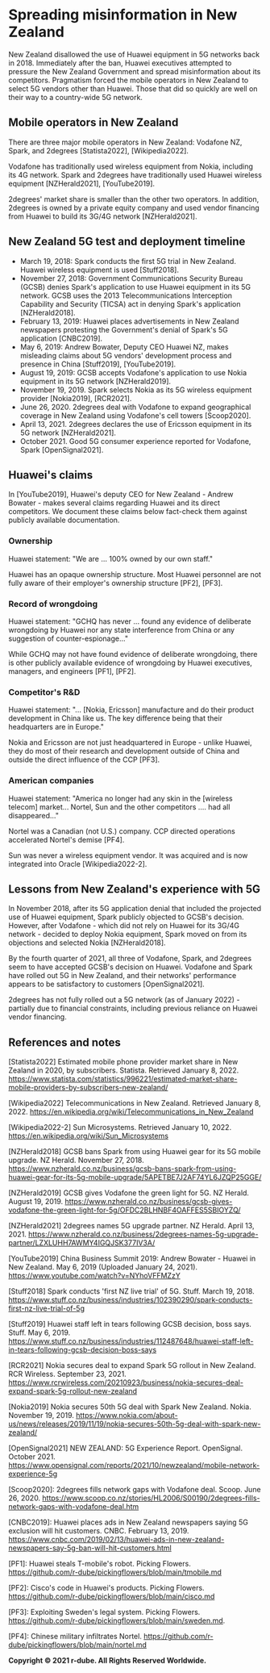 # Spreading misinformation in New Zealand
New Zealand disallowed the use of Huawei equipment in 5G networks back in 2018.
Immediately after the ban, Huawei executives attempted to pressure the New Zealand Government and spread misinformation about its competitors.
Pragmatism forced the mobile operators in New Zealand to select 5G vendors other than Huawei.
Those that did so quickly are well on their way to a country-wide 5G network.

## Mobile operators in New Zealand
There are three major mobile operators in New Zealand: Vodafone NZ, Spark, and 2degrees \[Statista2022\], \[Wikipedia2022\]. 

Vodafone has traditionally used wireless equipment from Nokia, including its 4G network. 
Spark and 2degrees have traditionally used Huawei wireless equipment \[NZHerald2021\], \[YouTube2019\].

2degrees' market share is smaller than the other two operators. 
In addition, 2degrees is owned by a private equity company and used vendor financing from Huawei to build its 3G/4G network \[NZHerald2021\].

## New Zealand 5G test and deployment timeline
- March 19, 2018: Spark conducts the first 5G trial in New Zealand. Huawei wireless equipment is used \[Stuff2018\].
- November 27, 2018: Government Communications Security Bureau (GCSB) denies Spark's application to use Huawei equipment in its 5G network. GCSB uses the 2013 Telecommunications Interception Capability and Security (TICSA) act in denying Spark's application \[NZHerald2018\].
- February 13, 2019: Huawei places advertisements in New Zealand newspapers protesting the Government's denial of Spark's 5G application \[CNBC2019\].
- May 6, 2019: Andrew Bowater, Deputy CEO Huawei NZ, makes misleading claims about 5G vendors' development process and presence in China \[Stuff2019\], \[YouTube2019\].
- August 19, 2019: GCSB accepts Vodafone's application to use Nokia equipment in its 5G network \[NZHerald2019\].
- November 19, 2019. Spark selects Nokia as its 5G wireless equipment provider \[Nokia2019\], \[RCR2021\].
- June 26, 2020. 2degrees deal with Vodafone to expand geographical coverage in New Zealand using Vodafone's cell towers \[Scoop2020\].
- April 13, 2021. 2degrees declares the use of Ericsson equipment in its 5G network \[NZHerald2021\].
- October 2021. Good 5G consumer experience reported for Vodafone, Spark \[OpenSignal2021\]. 

## Huawei's claims
In \[YouTube2019\], Huawei's deputy CEO for New Zealand - Andrew Bowater - makes several claims regarding Huawei and its direct competitors.
We document these claims below fact-check them against publicly available documentation.

### Ownership
Huawei statement: "We are ... 100% owned by our own staff."

Huawei has an opaque ownership structure.
Most Huawei personnel are not fully aware of their employer's ownership structure \[PF2\], \[PF3\].

### Record of wrongdoing
Huawei statement: "GCHQ has never ... found any evidence of deliberate wrongdoing by Huawei nor any state interference from China or any suggestion of counter-espionage..."

While GCHQ may not have found evidence of deliberate wrongdoing, there is other publicly available evidence of wrongdoing by Huawei executives, managers, and engineers \[PF1\], \[PF2\].

### Competitor's R&D
Huawei statement: "... [Nokia, Ericsson] manufacture and do their product development in China like us. The key difference being that their headquarters are in Europe."

Nokia and Ericsson are not just headquartered in Europe - unlike Huawei, they do most of their research and development outside of China and outside the direct influence of the CCP \[PF3\].

### American companies
Huawei statement: "America no longer had any skin in the [wireless telecom] market... Nortel, Sun and the other competitors .... had all disappeared..."

Nortel was a Canadian (not U.S.) company.
CCP directed operations accelerated Nortel's demise \[PF4\].

Sun was never a wireless equipment vendor.
It was acquired and is now integrated into Oracle \[Wikipedia2022-2\].

## Lessons from New Zealand's experience with 5G
In November 2018, after its 5G application denial that included the projected use of Huawei equipment, Spark publicly objected to GCSB's decision.
However, after Vodafone - which did not rely on Huawei for its 3G/4G network - decided to deploy Nokia equipment, Spark moved on from its objections and selected Nokia \[NZHerald2018\].

By the fourth quarter of 2021, all three of Vodafone, Spark, and 2degrees seem to have accepted GCSB's decision on Huawei.
Vodafone and Spark have rolled out 5G in New Zealand, and their networks' performance appears to be satisfactory to customers \[OpenSignal2021\].

2degrees has not fully rolled out a 5G network (as of January 2022) - partially due to financial constraints, including previous reliance on Huawei vendor financing.

## References and notes
\[Statista2022\] Estimated mobile phone provider market share in New Zealand in 2020, by subscribers. Statista. Retrieved January 8, 2022. https://www.statista.com/statistics/996221/estimated-market-share-mobile-providers-by-subscribers-new-zealand/ 

\[Wikipedia2022\] Telecommunications in New Zealand. Retrieved January 8, 2022. https://en.wikipedia.org/wiki/Telecommunications_in_New_Zealand

\[Wikipedia2022-2\] Sun Microsystems. Retrieved January 10, 2022. https://en.wikipedia.org/wiki/Sun_Microsystems

\[NZHerald2018\] GCSB bans Spark from using Huawei gear for its 5G mobile upgrade. NZ Herald. November 27, 2018. https://www.nzherald.co.nz/business/gcsb-bans-spark-from-using-huawei-gear-for-its-5g-mobile-upgrade/5APETBE7J2AF74YL6JZQP25GGE/ 

\[NZHerald2019\] GCSB gives Vodafone the green light for 5G. NZ Herald. August 19, 2019. https://www.nzherald.co.nz/business/gcsb-gives-vodafone-the-green-light-for-5g/OFDC2BLHNBF4OAFFES5SBIOYZQ/

\[NZHerald2021\] 2degrees names 5G upgrade partner. NZ Herald. April 13, 2021. https://www.nzherald.co.nz/business/2degrees-names-5g-upgrade-partner/LZXLUHH7AWMY4IGQJSK377IV3A/ 

\[YouTube2019\] China Business Summit 2019: Andrew Bowater - Huawei in New Zealand. May 6, 2019 (Uploaded January 24, 2021). https://www.youtube.com/watch?v=NYhoVFFMZzY 

\[Stuff2018\] Spark conducts 'first NZ live trial' of 5G. Stuff. March 19, 2018. https://www.stuff.co.nz/business/industries/102390290/spark-conducts-first-nz-live-trial-of-5g 

\[Stuff2019\] Huawei staff left in tears following GCSB decision, boss says. Stuff. May 6, 2019. https://www.stuff.co.nz/business/industries/112487648/huawei-staff-left-in-tears-following-gcsb-decision-boss-says

\[RCR2021\] Nokia secures deal to expand Spark 5G rollout in New Zealand. RCR Wireless. September 23, 2021. https://www.rcrwireless.com/20210923/business/nokia-secures-deal-expand-spark-5g-rollout-new-zealand 

\[Nokia2019\] Nokia secures 50th 5G deal with Spark New Zealand. Nokia. November 19, 2019. https://www.nokia.com/about-us/news/releases/2019/11/19/nokia-secures-50th-5g-deal-with-spark-new-zealand/

\[OpenSignal2021\] NEW ZEALAND: 5G Experience Report. OpenSignal. October 2021. https://www.opensignal.com/reports/2021/10/newzealand/mobile-network-experience-5g

\[Scoop2020\]: 2degrees fills network gaps with Vodafone deal. Scoop. June 26, 2020. https://www.scoop.co.nz/stories/HL2006/S00190/2degrees-fills-network-gaps-with-vodafone-deal.htm

\[CNBC2019\]: Huawei places ads in New Zealand newspapers saying 5G exclusion will hit customers. CNBC. February 13, 2019. https://www.cnbc.com/2019/02/13/huawei-ads-in-new-zealand-newspapers-say-5g-ban-will-hit-customers.html 

\[PF1\]: Huawei steals T-mobile's robot. Picking Flowers. https://github.com/r-dube/pickingflowers/blob/main/tmobile.md

\[PF2\]: Cisco's code in Huawei's products. Picking Flowers. https://github.com/r-dube/pickingflowers/blob/main/cisco.md

\[PF3\]: Exploiting Sweden's legal system. Picking Flowers. https://github.com/r-dube/pickingflowers/blob/main/sweden.md.

\[PF4\]: Chinese military infiltrates Nortel. https://github.com/r-dube/pickingflowers/blob/main/nortel.md

**Copyright © 2021 r-dube. All Rights Reserved Worldwide.**